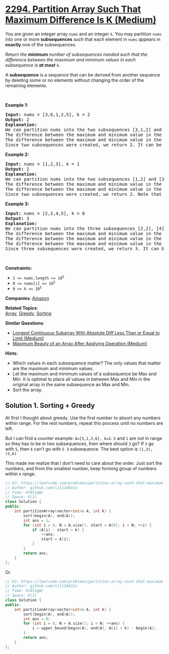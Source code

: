# [2294. Partition Array Such That Maximum Difference Is K (Medium)](https://leetcode.com/problems/partition-array-such-that-maximum-difference-is-k)

<p>You are given an integer array <code>nums</code> and an integer <code>k</code>. You may partition <code>nums</code> into one or more <strong>subsequences</strong> such that each element in <code>nums</code> appears in <strong>exactly</strong> one of the subsequences.</p>

<p>Return <em>the <strong>minimum </strong>number of subsequences needed such that the difference between the maximum and minimum values in each subsequence is <strong>at most</strong> </em><code>k</code><em>.</em></p>

<p>A <strong>subsequence</strong> is a sequence that can be derived from another sequence by deleting some or no elements without changing the order of the remaining elements.</p>

<p>&nbsp;</p>
<p><strong class="example">Example 1:</strong></p>

<pre>
<strong>Input:</strong> nums = [3,6,1,2,5], k = 2
<strong>Output:</strong> 2
<strong>Explanation:</strong>
We can partition nums into the two subsequences [3,1,2] and [6,5].
The difference between the maximum and minimum value in the first subsequence is 3 - 1 = 2.
The difference between the maximum and minimum value in the second subsequence is 6 - 5 = 1.
Since two subsequences were created, we return 2. It can be shown that 2 is the minimum number of subsequences needed.
</pre>

<p><strong class="example">Example 2:</strong></p>

<pre>
<strong>Input:</strong> nums = [1,2,3], k = 1
<strong>Output:</strong> 2
<strong>Explanation:</strong>
We can partition nums into the two subsequences [1,2] and [3].
The difference between the maximum and minimum value in the first subsequence is 2 - 1 = 1.
The difference between the maximum and minimum value in the second subsequence is 3 - 3 = 0.
Since two subsequences were created, we return 2. Note that another optimal solution is to partition nums into the two subsequences [1] and [2,3].
</pre>

<p><strong class="example">Example 3:</strong></p>

<pre>
<strong>Input:</strong> nums = [2,2,4,5], k = 0
<strong>Output:</strong> 3
<strong>Explanation:</strong>
We can partition nums into the three subsequences [2,2], [4], and [5].
The difference between the maximum and minimum value in the first subsequences is 2 - 2 = 0.
The difference between the maximum and minimum value in the second subsequences is 4 - 4 = 0.
The difference between the maximum and minimum value in the third subsequences is 5 - 5 = 0.
Since three subsequences were created, we return 3. It can be shown that 3 is the minimum number of subsequences needed.
</pre>

<p>&nbsp;</p>
<p><strong>Constraints:</strong></p>

<ul>
	<li><code>1 &lt;= nums.length &lt;= 10<sup>5</sup></code></li>
	<li><code>0 &lt;= nums[i] &lt;= 10<sup>5</sup></code></li>
	<li><code>0 &lt;= k &lt;= 10<sup>5</sup></code></li>
</ul>


**Companies**:
[Amazon](https://leetcode.com/company/amazon)

**Related Topics**:  
[Array](https://leetcode.com/tag/array), [Greedy](https://leetcode.com/tag/greedy), [Sorting](https://leetcode.com/tag/sorting)

**Similar Questions**:
* [Longest Continuous Subarray With Absolute Diff Less Than or Equal to Limit (Medium)](https://leetcode.com/problems/longest-continuous-subarray-with-absolute-diff-less-than-or-equal-to-limit)
* [Maximum Beauty of an Array After Applying Operation (Medium)](https://leetcode.com/problems/maximum-beauty-of-an-array-after-applying-operation)

**Hints**:
* Which values in each subsequence matter? The only values that matter are the maximum and minimum values.
* Let the maximum and minimum values of a subsequence be Max and Min. It is optimal to place all values in between Max and Min in the original array in the same subsequence as Max and Min.
* Sort the array.

## Solution 1. Sorting + Greedy

At first I thought about greedy. Use the first number to absort any numbers within range. For the rest numbers, repeat this process until no numbers are left.

But I can find a counter example: `A=[5,1,3,6], k=2`. `5` and `1` are not in range so they has to be in two subsequences, then where should `3` go? If `3` go with `5`, then `6` can't go with `5 3` subsequence. The best option is `(1,3), (5,6)`

This made me realize that I don't need to care about the order. Just sort the numbers, and from the smallest number, keep forming group of numbers within `k` range.

```cpp
// OJ: https://leetcode.com/problems/partition-array-such-that-maximum-difference-is-k
// Author: github.com/lzl124631x
// Time: O(NlogN)
// Space: O(1)
class Solution {
public:
    int partitionArray(vector<int>& A, int k) {
        sort(begin(A), end(A));
        int ans = 1;
        for (int i = 0, N = A.size(), start = A[0]; i < N; ++i) {
            if (A[i] - start > k) {
                ++ans;
                start = A[i];
            }
        }
        return ans;
    }
};
```

Or

```cpp
// OJ: https://leetcode.com/problems/partition-array-such-that-maximum-difference-is-k
// Author: github.com/lzl124631x
// Time: O(NlogN)
// Space: O(1)
class Solution {
public:
    int partitionArray(vector<int>& A, int k) {
        sort(begin(A), end(A));
        int ans = 0;
        for (int i = 0, N = A.size(); i < N; ++ans) {
            i = upper_bound(begin(A), end(A), A[i] + k) - begin(A);
        }
        return ans;
    }
};
```